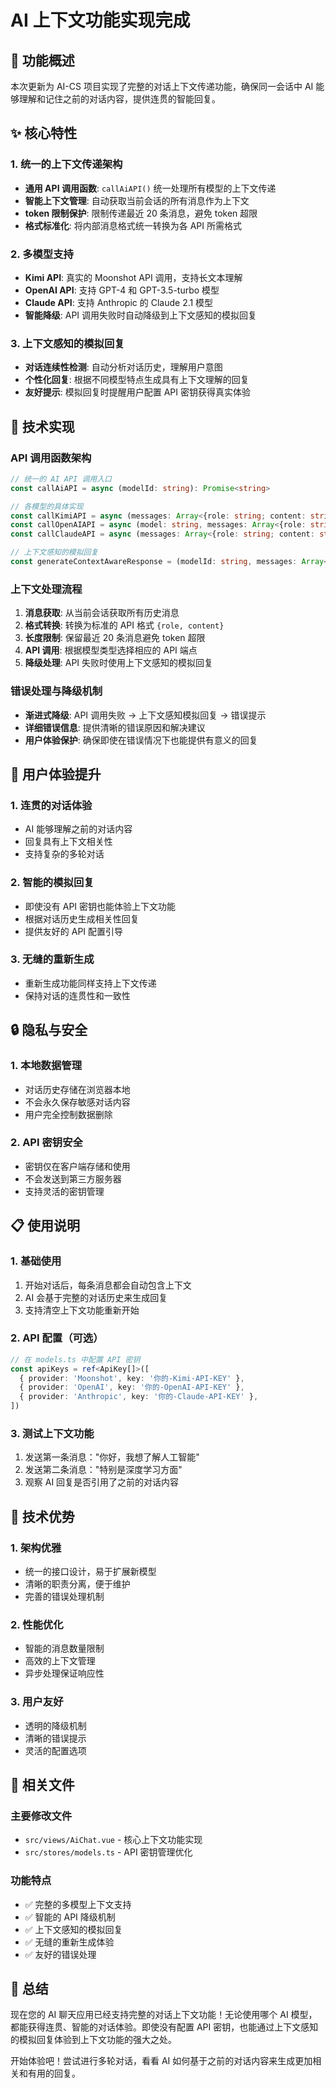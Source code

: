 # AI 上下文功能实现完成

## 🎯 功能概述

本次更新为 AI-CS 项目实现了完整的对话上下文传递功能，确保同一会话中 AI 能够理解和记住之前的对话内容，提供连贯的智能回复。

## ✨ 核心特性

### 1. 统一的上下文传递架构

- **通用 API 调用函数**: `callAiAPI()` 统一处理所有模型的上下文传递
- **智能上下文管理**: 自动获取当前会话的所有消息作为上下文
- **token 限制保护**: 限制传递最近 20 条消息，避免 token 超限
- **格式标准化**: 将内部消息格式统一转换为各 API 所需格式

### 2. 多模型支持

- **Kimi API**: 真实的 Moonshot API 调用，支持长文本理解
- **OpenAI API**: 支持 GPT-4 和 GPT-3.5-turbo 模型
- **Claude API**: 支持 Anthropic 的 Claude 2.1 模型
- **智能降级**: API 调用失败时自动降级到上下文感知的模拟回复

### 3. 上下文感知的模拟回复

- **对话连续性检测**: 自动分析对话历史，理解用户意图
- **个性化回复**: 根据不同模型特点生成具有上下文理解的回复
- **友好提示**: 模拟回复时提醒用户配置 API 密钥获得真实体验

## 🔧 技术实现

### API 调用函数架构

```typescript
// 统一的 AI API 调用入口
const callAiAPI = async (modelId: string): Promise<string>

// 各模型的具体实现
const callKimiAPI = async (messages: Array<{role: string; content: string}>)
const callOpenAIAPI = async (model: string, messages: Array<{role: string; content: string}>)
const callClaudeAPI = async (messages: Array<{role: string; content: string}>)

// 上下文感知的模拟回复
const generateContextAwareResponse = (modelId: string, messages: Array<{role: string; content: string}>)
```

### 上下文处理流程

1. **消息获取**: 从当前会话获取所有历史消息
2. **格式转换**: 转换为标准的 API 格式 `{role, content}`
3. **长度限制**: 保留最近 20 条消息避免 token 超限
4. **API 调用**: 根据模型类型选择相应的 API 端点
5. **降级处理**: API 失败时使用上下文感知的模拟回复

### 错误处理与降级机制

- **渐进式降级**: API 调用失败 → 上下文感知模拟回复 → 错误提示
- **详细错误信息**: 提供清晰的错误原因和解决建议
- **用户体验保护**: 确保即使在错误情况下也能提供有意义的回复

## 🎨 用户体验提升

### 1. 连贯的对话体验

- AI 能够理解之前的对话内容
- 回复具有上下文相关性
- 支持复杂的多轮对话

### 2. 智能的模拟回复

- 即使没有 API 密钥也能体验上下文功能
- 根据对话历史生成相关性回复
- 提供友好的 API 配置引导

### 3. 无缝的重新生成

- 重新生成功能同样支持上下文传递
- 保持对话的连贯性和一致性

## 🔒 隐私与安全

### 1. 本地数据管理

- 对话历史存储在浏览器本地
- 不会永久保存敏感对话内容
- 用户完全控制数据删除

### 2. API 密钥安全

- 密钥仅在客户端存储和使用
- 不会发送到第三方服务器
- 支持灵活的密钥管理

## 📋 使用说明

### 1. 基础使用

1. 开始对话后，每条消息都会自动包含上下文
2. AI 会基于完整的对话历史来生成回复
3. 支持清空上下文功能重新开始

### 2. API 配置（可选）

```typescript
// 在 models.ts 中配置 API 密钥
const apiKeys = ref<ApiKey[]>([
  { provider: 'Moonshot', key: '你的-Kimi-API-KEY' },
  { provider: 'OpenAI', key: '你的-OpenAI-API-KEY' },
  { provider: 'Anthropic', key: '你的-Claude-API-KEY' },
])
```

### 3. 测试上下文功能

1. 发送第一条消息："你好，我想了解人工智能"
2. 发送第二条消息："特别是深度学习方面"
3. 观察 AI 回复是否引用了之前的对话内容

## 🚀 技术优势

### 1. 架构优雅

- 统一的接口设计，易于扩展新模型
- 清晰的职责分离，便于维护
- 完善的错误处理机制

### 2. 性能优化

- 智能的消息数量限制
- 高效的上下文管理
- 异步处理保证响应性

### 3. 用户友好

- 透明的降级机制
- 清晰的错误提示
- 灵活的配置选项

## 📂 相关文件

### 主要修改文件

- `src/views/AiChat.vue` - 核心上下文功能实现
- `src/stores/models.ts` - API 密钥管理优化

### 功能特点

- ✅ 完整的多模型上下文支持
- ✅ 智能的 API 降级机制
- ✅ 上下文感知的模拟回复
- ✅ 无缝的重新生成体验
- ✅ 友好的错误处理

## 🎉 总结

现在您的 AI 聊天应用已经支持完整的对话上下文功能！无论使用哪个 AI 模型，都能获得连贯、智能的对话体验。即使没有配置 API 密钥，也能通过上下文感知的模拟回复体验到上下文功能的强大之处。

开始体验吧！尝试进行多轮对话，看看 AI 如何基于之前的对话内容来生成更加相关和有用的回复。
